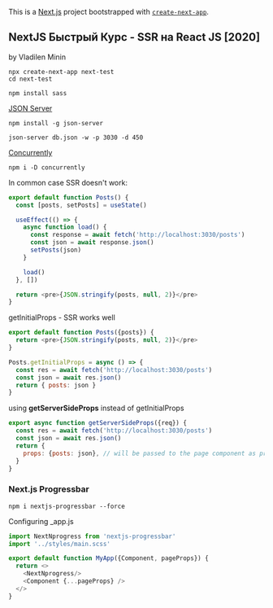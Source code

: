This is a [Next.js](https://nextjs.org/) project bootstrapped with [`create-next-app`](https://github.com/vercel/next.js/tree/canary/packages/create-next-app).

## NextJS Быстрый Курс - SSR на React JS [2020]

by Vladilen Minin

```shell
npx create-next-app next-test
cd next-test

npm install sass
```

[JSON Server](https://github.com/typicode/json-server)

```shell
npm install -g json-server

json-server db.json -w -p 3030 -d 450
```
[Concurrently](https://www.npmjs.com/package/concurrently)

```shell
npm i -D concurrently
```

In common case SSR doesn't work:
```js
export default function Posts() {
  const [posts, setPosts] = useState()

  useEffect(() => {
    async function load() {
      const response = await fetch('http://localhost:3030/posts')
      const json = await response.json()
      setPosts(json)
    }

    load()
  }, [])

  return <pre>{JSON.stringify(posts, null, 2)}</pre>
}
```

getInitialProps - SSR works well

```js
export default function Posts({posts}) {
  return <pre>{JSON.stringify(posts, null, 2)}</pre>
}

Posts.getInitialProps = async () => {
  const res = await fetch('http://localhost:3030/posts')
  const json = await res.json()
  return { posts: json }
}
```

using __getServerSideProps__ instead of getInitialProps

```js
export async function getServerSideProps({req}) {
  const res = await fetch('http://localhost:3030/posts')
  const json = await res.json()
  return {
    props: {posts: json}, // will be passed to the page component as props
  }
}
```

### Next.js Progressbar

```shell
npm i nextjs-progressbar --force
```
Configuring _app.js
```js
import NextNprogress from 'nextjs-progressbar'
import '../styles/main.scss'

export default function MyApp({Component, pageProps}) {
  return <>
    <NextNprogress/>
    <Component {...pageProps} />
  </>
}
```
